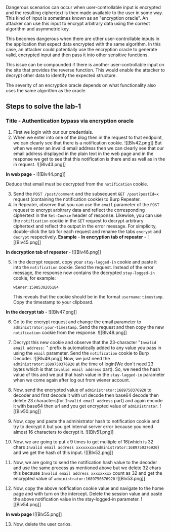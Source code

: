 Dangerous scenarios can occur when user-controllable input is encrypted and the resulting ciphertext is then made available to the user in some way. This kind of input is sometimes known as an "encryption oracle". An attacker can use this input to encrypt arbitrary data using the correct algorithm and asymmetric key.

This becomes dangerous when there are other user-controllable inputs in the application that expect data encrypted with the same algorithm. In this case, an attacker could potentially use the encryption oracle to generate valid, encrypted input and then pass it into other sensitive functions.

This issue can be compounded if there is another user-controllable input on the site that provides the reverse function. This would enable the attacker to decrypt other data to identify the expected structure.

The severity of an encryption oracle depends on what functionality also uses the same algorithm as the oracle.

## Steps to solve the lab-1
### Title - Authentication bypass via encryption oracle

1. First we login with our our credentials.
2. When we enter into one of the blog then in the request to that endpoint, we can clearly see that there is a notification cookie.
![[Blv42.png]]
But when we enter an invalid email address then we can clearly see that our email address displayed in the plain text in the web page and in the response we get to see that this notification is there and as well as in the in request.
![[Blv43.png]]

**In web page** - 
![[Blv44.png]]

Deduce that email must be decrypted from the `notification` cookie. 

3. Send the `POST /post/comment` and the subsequent `GET /post?postId=x` request (containing the notification cookie) to Burp Repeater.
4. In Repeater, observe that you can use the `email` parameter of the `POST` request to encrypt arbitrary data and reflect the corresponding ciphertext in the `Set-Cookie` header of response. Likewise, you can use the `notification` cookie in the `GET` request to decrypt arbitrary ciphertext and reflect the output in the error message. For simplicity, double-click the tab for each request and rename the tabs `encrypt` and `decrypt` respectively.
**Example** - 
**In encryption tab of repeater** - 
![[Blv45.png]]

**In decryption tab of repeater** - 
![[Blv46.png]]

5. In the decrypt request, copy your `stay-logged-in` cookie and paste it into the `notification` cookie. Send the request. Instead of the error message, the response now contains the decrypted `stay-logged-in` cookie, for example:
    
    `wiener:1598530205184`
    
    This reveals that the cookie should be in the format `username:timestamp`. Copy the timestamp to your clipboard.

**In the decrypt tab** - 
![[Blv47.png]]

6. Go to the encrypt request and change the email parameter to `administrator:your-timestamp`. Send the request and then copy the new `notification` cookie from the response.
![[Blv48.png]]

7. Decrypt this new cookie and observe that the 23-character "`Invalid email address:` " prefix is automatically added to any value you pass in using the `email` parameter. Send the `notification` cookie to Burp Decoder.
![[Blv49.png]]
Now, we just need the `administrator:1689750376920` at the time of login(We don't need 23 bytes which is that `Invalid email address` part). So, we need the hash value of this and we put that hash value in the `stay-lagged-in` parameter when we come again after log out from wiener account.

8. Now, send the encrypted value of  `administrator:1689750376920` to decoder and first decode it with url decode then base64 decode then delete 23 characters(for `Invalid email address` part) and again encode it with base64 then url and you get encrypted value of `administrator`.
![[Blv50.png]]

9. Now, copy and paste the administrator hash to notification cookie and try to decrypt it but you get internal server error because you need almost 16 characters to decrypt it.
![[Blv51.png]]

10. Now, we are going to put `x` 9 times to get multiple of 16(which is 32 chars `Invalid email address xxxxxxxxxadministrator:1689750376920`) and we get the hash of this input.
![[Blv52.png]]

11. Now, we are going to send the notification hash value to the decoder and use the same process as mentioned above but we delete 32 chars this because `Invalid email address xxxxxxxxx` count as 32 and get the encrypted value of `administrator:1689750376920` 
![[Blv53.png]]

12. Now, copy the above notification cookie value and navigate to the home page and with turn on the intercept. Delete the session value and paste the above notification value in the stay-logged-in parameter.
![[Blv54.png]]

**In web page**
![[Blv55.png]]

13. Now, delete the user carlos.



